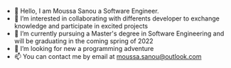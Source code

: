 - 👋 Hello, I am Moussa Sanou a Software Engineer.
- 👀 I’m interested in collaborating with differents developer to exchange knowledge and participate in excited projects
- 🌱 I’m currently pursuing a Master's degree in Software Engineering and will be graduating in the coming spring of 2022
- 💞️ I’m looking for new a programming adventure
- 📫 You can contact me by email at moussa.sanou@outlook.com


